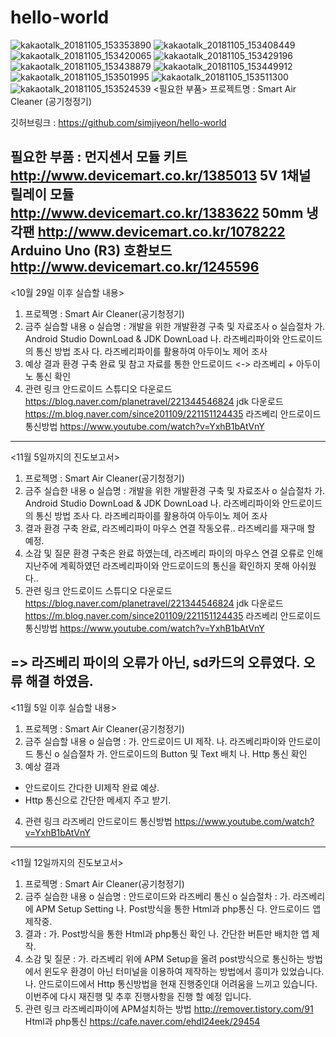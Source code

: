 # hello-world
![kakaotalk_20181105_153353890](https://user-images.githubusercontent.com/43903927/47982366-dab8b880-e112-11e8-8119-671d74866292.png)
![kakaotalk_20181105_153408449](https://user-images.githubusercontent.com/43903927/47982367-dbe9e580-e112-11e8-9358-8b55db2d9f43.png)
![kakaotalk_20181105_153420065](https://user-images.githubusercontent.com/43903927/47982369-dc827c00-e112-11e8-91bc-2dc99a06a93c.png)
![kakaotalk_20181105_153429196](https://user-images.githubusercontent.com/43903927/47982370-dd1b1280-e112-11e8-8601-5f153b34a892.png)
![kakaotalk_20181105_153438879](https://user-images.githubusercontent.com/43903927/47982373-ddb3a900-e112-11e8-9e21-2821e38e10ea.png)
![kakaotalk_20181105_153449912](https://user-images.githubusercontent.com/43903927/47982376-dee4d600-e112-11e8-9fe3-af89f362eb77.png)
![kakaotalk_20181105_153501995](https://user-images.githubusercontent.com/43903927/47982379-df7d6c80-e112-11e8-8cbc-1e97b61f3b4f.png)
![kakaotalk_20181105_153511300](https://user-images.githubusercontent.com/43903927/47982380-e0160300-e112-11e8-840a-6626e148b8a3.png)
![kakaotalk_20181105_153524539](https://user-images.githubusercontent.com/43903927/47982382-e1473000-e112-11e8-8673-39dc6674b16d.png)
<필요한 부품>
프로젝트명 : Smart Air Cleaner (공기청정기)

깃허브링크 : https://github.com/simjiyeon/hello-world

필요한 부품 :
먼지센서 모듈 키트 
http://www.devicemart.co.kr/1385013
5V 1채널 릴레이 모듈
http://www.devicemart.co.kr/1383622
50mm 냉각팬
http://www.devicemart.co.kr/1078222
Arduino Uno (R3) 호환보드
http://www.devicemart.co.kr/1245596
--------------------------------------------------------------------------------
<10월 29일 이후 실습할 내용>
1. 프로젝명 : Smart Air Cleaner(공기청정기)
2. 금주 실습할 내용
o 실습명 : 개발을 위한 개발환경 구축 및 자료조사
o 실습절차
가. Android Studio DownLoad &  JDK DownLoad
나. 라즈베리파이와 안드로이드의 통신 방법 조사
다. 라즈베리파이를 활용하여 아두이노 제어 조사
3. 예상 결과
환경 구축 완료 및 참고 자료를 통한 안드로이드 
<-> 라즈베리 + 아두이노 통신 확인
4. 관련 링크
안드로이드 스튜디오 다운로드
https://blog.naver.com/planetravel/221344546824
jdk 다운로드
https://m.blog.naver.com/since201109/221151124435
라즈베리 안드로이드 통신방법
https://www.youtube.com/watch?v=YxhB1bAtVnY
--------------------------------------------------------------------------------
<11월 5일까지의 진도보고서>
1. 프로젝명 : Smart Air Cleaner(공기청정기)
2. 금주 실습한 내용
o 실습명 : 개발을 위한 개발환경 구축 및 자료조사
o 실습절차
가. Android Studio DownLoad &  JDK DownLoad
나. 라즈베리파이와 안드로이드의 통신 방법 조사
다. 라즈베리파이를 활용하여 아두이노 제어 조사
3. 결과
환경 구축 완료,
라즈베리파이 마우스 연결 작동오류..
라즈베리를 재구매 할 예정.
4. 소감 및 질문
환경 구축은 완료 하였는데, 라즈베리 파이의 마우스 연결 오류로 인해 지난주에 계획하였던 라즈베리파이와 안드로이드의 통신을 확인하지 못해 아쉬웠다..
5. 관련 링크
안드로이드 스튜디오 다운로드
https://blog.naver.com/planetravel/221344546824
jdk 다운로드
https://m.blog.naver.com/since201109/221151124435
라즈베리 안드로이드 통신방법
https://www.youtube.com/watch?v=YxhB1bAtVnY

=> 라즈베리 파이의 오류가 아닌, sd카드의 오류였다. 오류 해결 하였음.
--------------------------------------------------------------------------------
<11월 5일 이후 실습할 내용>
1. 프로젝명 : Smart Air Cleaner(공기청정기)
2. 금주 실습할 내용
o 실습명 : 
가. 안드로이드 UI 제작.
나. 라즈베리파이와 안드로이드 통신
o 실습절차
가. 안드로이드의 Button 및 Text 배치
나. Http 통신 확인 
3. 예상 결과
- 안드로이드 간다한 UI제작 완료 예상.
- Http 통신으로 간단한 메세지 주고 받기.
4. 관련 링크
라즈베리 안드로이드 통신방법
https://www.youtube.com/watch?v=YxhB1bAtVnY
--------------------------------------------------------------------------------
<11월 12일까지의 진도보고서>
1. 프로젝명 : Smart Air Cleaner(공기청정기)
2. 금주 실습한 내용
o 실습명 : 안드로이드와 라즈베리 통신
o 실습절차 :
가. 라즈베리에 APM Setup Setting 
나. Post방식을 통한 Html과 php통신 
다. 안드로이드 앱 제작중.
3. 결과 : 
가. Post방식을 통한 Html과 php통신 확인
나. 간단한 버튼만 배치한 앱 제작. 
4. 소감 및 질문 : 
가. 라즈베리 위에 APM Setup을 올려 post방식으로 통신하는 방법에서 윈도우 환경이 아닌 터미널을 이용하여 제작하는 방법에서 흥미가 있었습니다. 
나. 안드로이드에서 Http 통신방법을 현재 진행중인대 어려움을 느끼고 있습니다. 이번주에 다시 재진행 및 추후 진행사항을 진행 할 예정 입니다.
5. 관련 링크
라즈베리파이에 APM설치하는 방법 
http://remover.tistory.com/91
Html과 php통신
https://cafe.naver.com/ehdl24eek/29454
